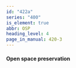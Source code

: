 ```yaml
---
id: "422a"
series: "400"
is_element: true
abbr: OSP
heading_level: 4
page_in_manual: 420-3
---
```


#### Open space preservation